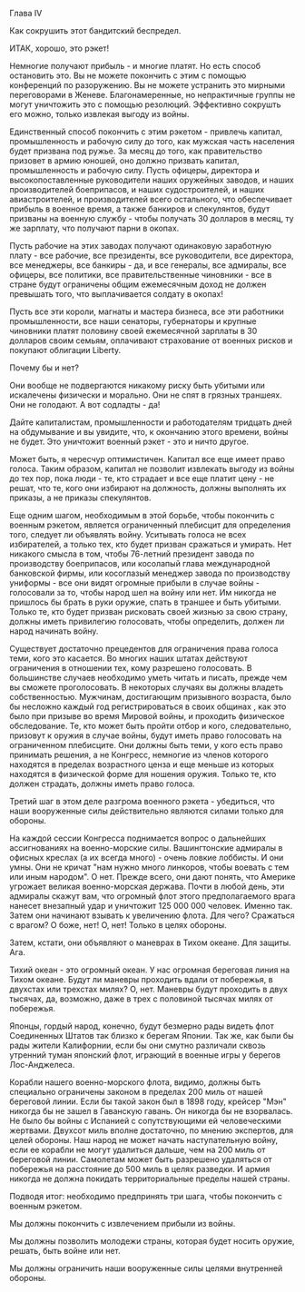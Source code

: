 Глава IV

Как сокрушить этот бандитский беспредел.

ИТАК, хорошо, это рэкет!

Немногие получают прибыль - и многие платят. Но есть способ остановить это. Вы не можете покончить с этим с помощью конференций по разоружению. Вы не можете устранить это мирными переговорами в Женеве. Благонамеренные, но непрактичные группы не могут уничтожить это с помощью резолюций. Эффективно сокрушть его можно, только извлекая выгоду из войны.

Единственный способ покончить с этим рэкетом - привлечь капитал, промышленность и рабочую силу до того, как мужская часть населения будет призвана под ружье. За месяц до того, как правительство призовет в армию юношей, оно должно призвать капитал, промышленность и рабочую силу. Пусть офицеры, директора и высокопоставленные руководители наших оружейных заводов, и наших производителей боеприпасов, и наших судостроителей, и наших авиастроителей, и производителей всего остального, что обеспечивает прибыль в военное время, а также банкиров и спекулянтов, будут призваны на военную службу - чтобы получать 30 долларов в месяц, ту же зарплату, что получают парни в окопах.

Пусть рабочие на этих заводах получают одинаковую заработную плату - все рабочие, все президенты, все руководители, все директора, все менеджеры, все банкиры - да, и все генералы, все адмиралы, все офицеры, все политики, все правительственные чиновники - все в стране будут ограничены общим ежемесячным доход не должен превышать того, что выплачивается солдату в окопах!

Пусть все эти короли, магнаты и мастера бизнеса, все эти работники промышленности, все наши сенаторы, губернаторы и крупные чиновники платят половину своей ежемесячной зарплаты в 30 долларов своим семьям, оплачивают страхование от военных рисков и покупают облигации Liberty. 

Почему бы и нет?

Они вообще не подвергаются никакому риску быть убитыми или искалечены физически и морально. Они не спят в грязных траншеях. Они не голодают. А вот содладты - да!

Дайте капиталистам, промышленности и работодателям тридцать дней на обдумывание и вы увидите, что, к окончанию этого времени, войны не будет. Это уничтожит военный рэкет - это и ничто другое.

Может быть, я чересчур оптимистичен. Капитал все еще имеет право голоса. Таким образом, капитал не позволит извлекать выгоду из войны до тех пор, пока люди - те, кто страдает и все еще платит цену - не решат, что те, кого они избирают на должность, должны выполнять их приказы, а не приказы спекулянтов.

Еще одним шагом, необходимым в этой борьбе, чтобы покончить с военным рэкетом, является ограниченный плебисцит для определения того, следует ли объявлять войну. Уситывать голоса не всех избирателей, а только тех, кто будет призван сражаться и умирать. Нет никакого смысла в том, чтобы 76-летний президент завода по производству боеприпасов, или косолапый глава международной банковской фирмы, или косоглазый менеджер завода по производству униформы - все они видят огромные прибыли в случае войны - голосовали за то, чтобы народ шел на войну или нет. Им никогда не пришлось бы брать в руки оружие, спать в траншее и быть убитыми. Только те, кто будет призван рисковать своей жизнью за свою страну, должны иметь привилегию голосовать, чтобы определить, должен ли народ начинать войну.

Существует достаточно прецедентов для ограничения права голоса теми, кого это касается. Во многих наших штатах действуют ограничения в отношении тех, кому разрешено голосовать. В большинстве случаев необходимо уметь читать и писать, прежде чем вы сможете проголосовать. В некоторых случаях вы должны владеть собственностью. Мужчинам, достигающим призывного возраста, было бы несложно каждый год регистрироваться в своих общинах <!--(I have to think about the word. I don't like the community. meaning yes, word no) --> , как это было при призыве во время Мировой войны, и проходить физическое обследование. Те, кто может быть пройти отбор и кого, следовательно, призовут к оружия в случае войны, будут иметь право голосовать на ограниченном плебисците. Они должны быть теми, у кого есть право принимать решения, а не Конгресс, немногие из членов которого находятся в пределах возрастного ценза и еще меньше из которых находятся в физической форме для ношения оружия. Только те, кто должен страдать, должны иметь право голоса.

Третий шаг в этом деле разгрома военного рэкета - убедиться, что наши вооруженные силы действительно являются силами только для обороны.

На каждой сессии Конгресса поднимается вопрос о дальнейших ассигнованиях на военно-морские силы. Вашингтонские адмиралы в офисных креслах (а их всегда много) <!--(Is it appropriate to use not "вращающийся стул"/"swivel chair" but "офисное кресло"/"office chair" to emphasize that these "warriors" are only on the "office battlefield"?)--> - очень ловкие лоббисты. И они умны. Они не кричат "нам нужно много линкоров, чтобы воевать с тем или иным народом". О нет. Прежде всего, они дают понять, что Америке угрожает великая военно-морская держава. Почти в любой день, эти адмиралы скажут вам, что огромный флот этого предполагаемого врага нанесет внезапный удар и уничтожит 125 000 000 человек. Именно так. Затем они начинают взывать к увеличению флота. Для чего? Сражаться с врагом? О боже, нет! О, нет! Только в целях обороны.

Затем, кстати, они объявляют о маневрах в Тихом океане. Для защиты. Ага.

Тихий океан - это огромный океан. У нас огромная береговая линия на Тихом океане. Будут ли маневры проходить вдали от побережья, в двухстах или трехстах милях? О, нет. Маневры будут проходить в двух тысячах, да, возможно, даже в трех с половиной тысячах милях от побережья.

Японцы, гордый народ, конечно, будут безмерно рады видеть флот Соединенных Штатов так близко к берегам Японии. Так же, как были бы рады жители Калифорнии, если бы они смутно различали сквозь утренний туман японский флот, играющий в военные игры у берегов Лос-Анджелеса.

Корабли нашего военно-морского флота, видимо, должны быть специально ограничены законом в пределах 200 миль от нашей береговой линии. Если бы такой закон был в 1898 году, крейсер "Мэн" никогда бы не зашел в Гаванскую гавань. Он никогда бы не взорвалась. Не было бы войны с Испанией с сопутствующими ей человеческими жертвами. Двухсот миль вполне достаточно, по мнению экспертов, для целей обороны. Наш народ не может начать наступательную войну, если ее корабли не могут удалиться дальше, чем на 200 миль от береговой линии. Самолетам может быть разрешено удаляться от побережья на расстояние до 500 миль в целях разведки. И армия никогда не должна покидать территориальные пределы нашей страны.

Подводя итог: необходимо предпринять три шага, чтобы покончить с военным рэкетом.

Мы должны покончить с извлечением прибыли из войны.

Мы должны позволить молодежи страны, которая будет носить оружие, решать, быть войне или нет.

Мы должны ограничить наши вооруженные силы целями внутренней обороны.
